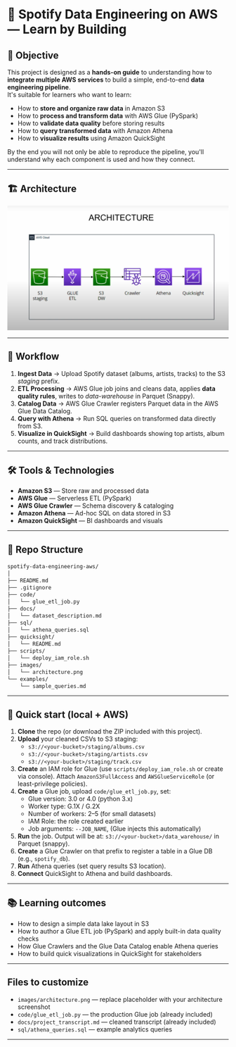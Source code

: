 # 🎵 Spotify Data Engineering on AWS — Learn by Building

## 📌 Objective
This project is designed as a **hands-on guide** to understanding how to **integrate multiple AWS services** to build a simple, end-to-end **data engineering pipeline**.  
It's suitable for learners who want to learn:

- How to **store and organize raw data** in Amazon S3
- How to **process and transform data** with AWS Glue (PySpark)
- How to **validate data quality** before storing results
- How to **query transformed data** with Amazon Athena
- How to **visualize results** using Amazon QuickSight

By the end you will not only be able to reproduce the pipeline, you'll understand why each component is used and how they connect.

---

## 🏗️ Architecture
![AWS Architecture](images/architecture.png)

---

## 🚀 Workflow
1. **Ingest Data** → Upload Spotify dataset (albums, artists, tracks) to the S3 *staging* prefix.
2. **ETL Processing** → AWS Glue job joins and cleans data, applies **data quality rules**, writes to *data-warehouse* in Parquet (Snappy).
3. **Catalog Data** → AWS Glue Crawler registers Parquet data in the AWS Glue Data Catalog.
4. **Query with Athena** → Run SQL queries on transformed data directly from S3.
5. **Visualize in QuickSight** → Build dashboards showing top artists, album counts, and track distributions.

---

## 🛠️ Tools & Technologies
- **Amazon S3** — Store raw and processed data
- **AWS Glue** — Serverless ETL (PySpark)
- **AWS Glue Crawler** — Schema discovery & cataloging
- **Amazon Athena** — Ad-hoc SQL on data stored in S3
- **Amazon QuickSight** — BI dashboards and visuals

---

## 📂 Repo Structure
```
spotify-data-engineering-aws/
│
├── README.md
├── .gitignore
├── code/
│   └── glue_etl_job.py
├── docs/
│   └── dataset_description.md
├── sql/
│   └── athena_queries.sql
├── quicksight/
│   └── README.md
├── scripts/
│   └── deploy_iam_role.sh
├── images/
│   └── architecture.png
└── examples/
    └── sample_queries.md
```

---

## 🔧 Quick start (local + AWS)
1. **Clone** the repo (or download the ZIP included with this project).
2. **Upload** your cleaned CSVs to S3 staging:
   - `s3://<your-bucket>/staging/albums.csv`
   - `s3://<your-bucket>/staging/artists.csv`
   - `s3://<your-bucket>/staging/track.csv`
3. **Create** an IAM role for Glue (use `scripts/deploy_iam_role.sh` or create via console). Attach `AmazonS3FullAccess` and `AWSGlueServiceRole` (or least-privilege policies).
4. **Create** a Glue job, upload `code/glue_etl_job.py`, set:
   - Glue version: 3.0 or 4.0 (python 3.x)
   - Worker type: G.1X / G.2X
   - Number of workers: 2–5 (for small datasets)
   - IAM Role: the role created earlier
   - Job arguments: `--JOB_NAME`, (Glue injects this automatically)
5. **Run** the job. Output will be at: `s3://<your-bucket>/data_warehouse/` in Parquet (snappy).
6. **Create** a Glue Crawler on that prefix to register a table in a Glue DB (e.g., `spotify_db`).
7. **Run** Athena queries (set query results S3 location).
8. **Connect** QuickSight to Athena and build dashboards.

---

## 📚 Learning outcomes
- How to design a simple data lake layout in S3
- How to author a Glue ETL job (PySpark) and apply built-in data quality checks
- How Glue Crawlers and the Glue Data Catalog enable Athena queries
- How to build quick visualizations in QuickSight for stakeholders

---

## Files to customize
- `images/architecture.png` — replace placeholder with your architecture screenshot
- `code/glue_etl_job.py` — the production Glue job (already included)
- `docs/project_transcript.md` — cleaned transcript (already included)
- `sql/athena_queries.sql` — example analytics queries

---
